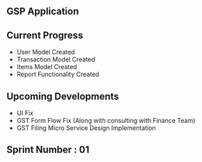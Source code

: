 ## GSP Application

<!-- Date : 09-08-2024 -->
<!-- Developers : Arnab Deep Nath & Bhaskar Borah  -->
<!-- Organisation : Merit Fox Technologies Pvt Limited -->

## Current Progress

- User Model Created
- Transaction Model Created
- Items Model Created
- Report Functionality Created

## Upcoming Developments

- UI Fix
- GST Form Flow Fix (Along with consulting with Finance Team)
- GST Filing Micro Service Design Implementation

## Sprint Number : 01

<!-- Date : 12th August , 2024 to 19th , August , 2024 -->
